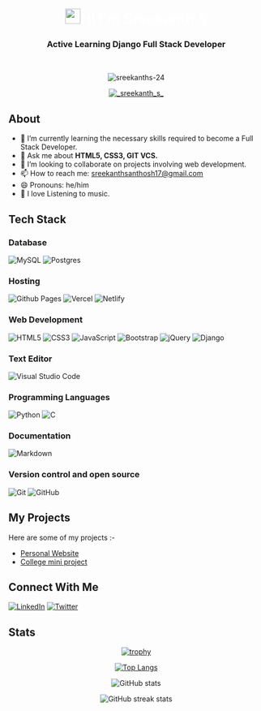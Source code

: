 <h1 align="center" style="color: #fff;"> <img src="https://raw.githubusercontent.com/MartinHeinz/MartinHeinz/master/wave.gif" width="30px">Hi I'm Sreekanth S</h1>


<h3 align="center">Active Learning Django Full Stack Developer</h3>

<br>


<p align="center"> <img src="https://komarev.com/ghpvc/?username=sreekanths-24&label=Profile%20views&color=0e75b6&style=flat" alt="sreekanths-24" /> </p>



<p align="center"> <a href="https://twitter.com/_sreekanth_s_" target="blank"><img src="https://img.shields.io/twitter/follow/_sreekanth_s_?logo=twitter&style=for-the-badge" alt="_sreekanth_s_" /></a> </p>


## About
- 🌱 I’m currently learning the necessary skills required to become a Full Stack Developer.
- 💬 Ask me about **HTML5, CSS3, GIT VCS.**
- 👯 I’m looking to collaborate on projects involving web development. 
- 📫 How to reach me: sreekanthsanthosh17@gmail.com 
- 😄 Pronouns: he/him 
- 🎵 I love Listening to music.


## Tech Stack
### Database
![MySQL](https://img.shields.io/badge/mysql-%2300f.svg?style=for-the-badge&logo=mysql&logoColor=white)
![Postgres](https://img.shields.io/badge/postgres-%23316192.svg?style=for-the-badge&logo=postgresql&logoColor=white)

### Hosting
![Github Pages](https://img.shields.io/badge/github%20pages-121013?style=for-the-badge&logo=github&logoColor=white)
![Vercel](https://img.shields.io/badge/vercel-%23000000.svg?style=for-the-badge&logo=vercel&logoColor=white)
![Netlify](https://img.shields.io/badge/netlify-%23000000.svg?style=for-the-badge&logo=netlify&logoColor=#00C7B7)

### Web Development
![HTML5](https://img.shields.io/badge/html5-%23E34F26.svg?style=for-the-badge&logo=html5&logoColor=white)
![CSS3](https://img.shields.io/badge/css3-%231572B6.svg?style=for-the-badge&logo=css3&logoColor=white)
![JavaScript](https://img.shields.io/badge/javascript-%23323330.svg?style=for-the-badge&logo=javascript&logoColor=%23F7DF1E)
![Bootstrap](https://img.shields.io/badge/bootstrap-%23563D7C.svg?style=for-the-badge&logo=bootstrap&logoColor=white)
![jQuery](https://img.shields.io/badge/jquery-%230769AD.svg?style=for-the-badge&logo=jquery&logoColor=white)
![Django](https://img.shields.io/badge/django-%23092E20.svg?style=for-the-badge&logo=django&logoColor=white)

### Text Editor
![Visual Studio Code](https://img.shields.io/badge/Visual%20Studio%20Code-0078d7.svg?style=for-the-badge&logo=visual-studio-code&logoColor=white)

### Programming Languages
![Python](https://img.shields.io/badge/python-3670A0?style=for-the-badge&logo=python&logoColor=ffdd54)
![C](https://img.shields.io/badge/c-%2300599C.svg?style=for-the-badge&logo=c&logoColor=white)

### Documentation
![Markdown](https://img.shields.io/badge/markdown-%23000000.svg?style=for-the-badge&logo=markdown&logoColor=white)

### Version control and open source
![Git](https://img.shields.io/badge/git-%23F05033.svg?style=for-the-badge&logo=git&logoColor=white)
![GitHub](https://img.shields.io/badge/github-%23121011.svg?style=for-the-badge&logo=github&logoColor=white)

## My Projects
Here are some of my projects :- <br>
- [Personal Website](https://www.github.com/sreekanths-24/personal-website)
- [College mini project](https://www.github.com/sreekanths-24/CRM2)

## Connect With Me


[![LinkedIn](https://img.shields.io/badge/LinkedIn-%230077B5.svg?logo=linkedin&logoColor=white)](https://www.linkedin.com/in/sreekanth-s-663418232)
[![Twitter](https://img.shields.io/badge/Twitter-%231DA1F2.svg?logo=Twitter&logoColor=white)](https://twitter.com/_Sreekanth_S_/)
<!-- 
[![LinkedIn](https://img.shields.io/badge/linkedin-%230077B5.svg?style=for-the-badge&logo=linkedin&logoColor=white)]()
[![Twitter](https://img.shields.io/badge/Twitter-%231DA1F2.svg?style=for-the-badge&logo=Twitter&logoColor=white)]()
[![Gmail](https://img.shields.io/badge/Gmail-D14836?style=for-the-badge&logo=gmail&logoColor=white)](emailto:sreekanthsanthosh17@gmail.com)
[![Discord](https://img.shields.io/badge/Discord-%235865F2.svg?style=for-the-badge&logo=discord&logoColor=white)]() -->
## Stats
<div align="center">

[![trophy](https://github-profile-trophy.vercel.app/?username=sreekanths-24&theme=onestar&column=3&margin-w=5&margin-h=5)](https://github.com/ryo-ma/github-profile-trophy)

[![Top Langs](https://github-readme-stats.vercel.app/api/top-langs/?username=sreekanths-24&layout=compact&theme=dark)](https://github.com/anuraghazra/github-readme-stats)


![GitHub stats](https://github-readme-stats.vercel.app/api?username=sreekanths-24&show_icons=true&theme=dark)  


![GitHub streak stats](https://github-readme-streak-stats.herokuapp.com/?user=sreekanths-24&theme=dark)  

</div>
